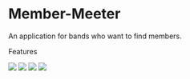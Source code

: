 # Member-Meeter
An application for bands who want to find members.

Features

<img src="https://user-images.githubusercontent.com/22861295/38278764-3d03239c-3752-11e8-8f4d-8af858add094.png">
<img src="https://user-images.githubusercontent.com/22861295/38278777-464b8c6e-3752-11e8-90d6-c4e916ed2fbb.png">
<img src="https://user-images.githubusercontent.com/22861295/38396639-0e23fe8c-38ee-11e8-8496-3055e10f16f0.png">
<img src="https://user-images.githubusercontent.com/22861295/38446211-b082ce16-39ab-11e8-9d7a-e7aef446a582.png">
